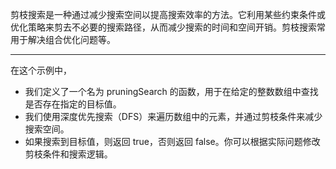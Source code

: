 剪枝搜索是一种通过减少搜索空间以提高搜索效率的方法。它利用某些约束条件或优化策略来剪去不必要的搜索路径，从而减少搜索的时间和空间开销。剪枝搜索常用于解决组合优化问题等。

---
在这个示例中，
- 我们定义了一个名为 pruningSearch 的函数，用于在给定的整数数组中查找是否存在指定的目标值。
- 我们使用深度优先搜索（DFS）来遍历数组中的元素，并通过剪枝条件来减少搜索空间。
- 如果搜索到目标值，则返回 true，否则返回 false。你可以根据实际问题修改剪枝条件和搜索逻辑。